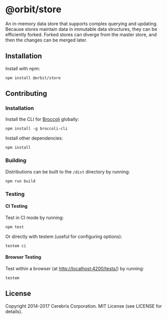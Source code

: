 # @orbit/store

An in-memory data store that supports complex querying and updating. Because
stores maintain data in immutable data structures, they can be efficiently
forked. Forked stores can diverge from the master store, and then the changes
can be merged later.

## Installation

Install with npm:

```
npm install @orbit/store
```

## Contributing

### Installation

Install the CLI for [Broccoli](https://github.com/broccolijs/broccoli) globally:

```
npm install -g broccoli-cli
```

Install other dependencies:

```
npm install
```

### Building

Distributions can be built to the `/dist` directory by running:

```
npm run build
```

### Testing

#### CI Testing

Test in CI mode by running:

```
npm test
```

Or directly with testem (useful for configuring options):

```
testem ci
```

#### Browser Testing

Test within a browser
(at [http://localhost:4200/tests/](http://localhost:4200/tests/)) by running:

```
testem
```

## License

Copyright 2014-2017 Cerebris Corporation. MIT License (see LICENSE for details).

